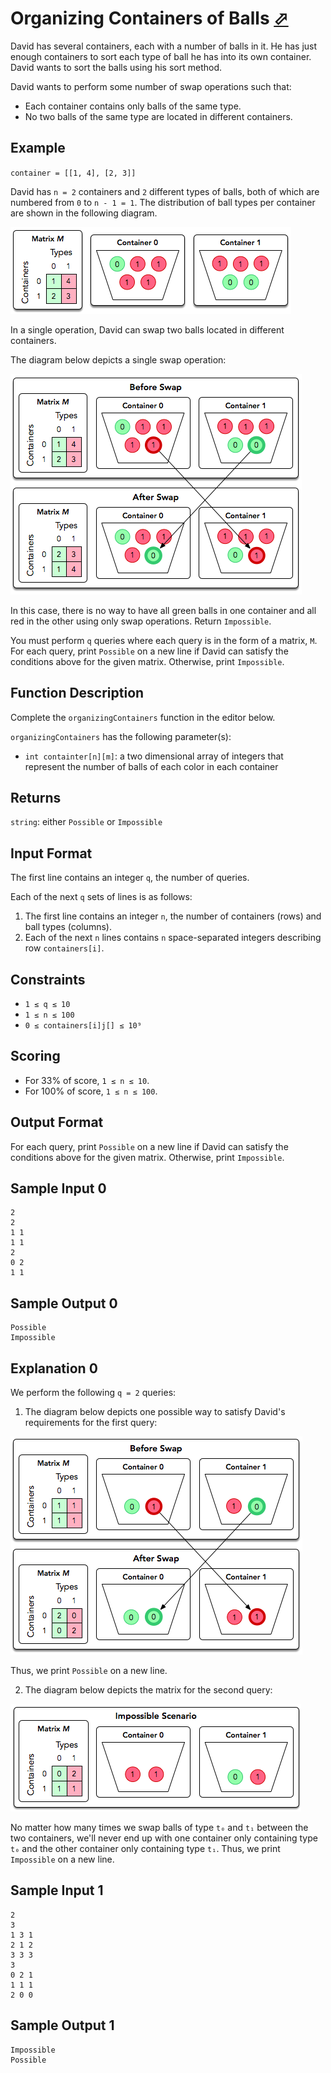 # Organizing Containers of Balls [⬀](https://www.hackerrank.com/challenges/organizing-containers-of-balls)

David has several containers, each with a number of balls in it. He has just enough containers to sort each type of ball he has into its own container. David wants to sort the balls using his sort method.

David wants to perform some number of swap operations such that:

- Each container contains only balls of the same type.
- No two balls of the same type are located in different containers.

## Example

`container = [[1, 4], [2, 3]]`

David has `n = 2` containers and `2` different types of balls, both of which are numbered from `0` to `n - 1 = 1`. The distribution of ball types per container are shown in the following diagram.

![](swapping-balls.png)

In a single operation, David can swap two balls located in different containers.

The diagram below depicts a single swap operation:

![](swapping-balls-ps-1.png)

In this case, there is no way to have all green balls in one container and all red in the other using only swap operations. Return `Impossible`.

You must perform `q` queries where each query is in the form of a matrix, `M`. For each query, print `Possible` on a new line if David can satisfy the conditions above for the given matrix. Otherwise, print `Impossible`.

## Function Description

Complete the `organizingContainers` function in the editor below.

`organizingContainers` has the following parameter(s):

- `int containter[n][m]`: a two dimensional array of integers that represent the number of balls of each color in each container

## Returns

`string`: either `Possible` or `Impossible`

## Input Format

The first line contains an integer `q`, the number of queries.

Each of the next `q` sets of lines is as follows:

1. The first line contains an integer `n`, the number of containers (rows) and ball types (columns).
2. Each of the next `n` lines contains `n` space-separated integers describing row `containers[i]`.

## Constraints
- `1 ≤ q ≤ 10`
- `1 ≤ n ≤ 100`
- `0 ≤ containers[i]j[] ≤ 10⁹`

## Scoring

- For 33% of score, `1 ≤ n ≤ 10`.
- For 100% of score, `1 ≤ n ≤ 100`.

## Output Format

For each query, print `Possible` on a new line if David can satisfy the conditions above for the given matrix. Otherwise, print `Impossible`.

## Sample Input 0
```
2
2
1 1
1 1
2
0 2
1 1
```

## Sample Output 0
```
Possible
Impossible
```

## Explanation 0

We perform the following `q = 2` queries:

1. The diagram below depicts one possible way to satisfy David's requirements for the first query:

![](swapping-balls-sample-0-0.png)

Thus, we print `Possible` on a new line.

2. The diagram below depicts the matrix for the second query: 

![](swapping-balls-sample-0-2.png)


No matter how many times we swap balls of type `t₀` and `t₁` between the two containers, we'll never end up with one container only containing type `t₀` and the other container only containing type `t₁`. Thus, we print `Impossible` on a new line.

## Sample Input 1
```
2
3
1 3 1
2 1 2
3 3 3
3
0 2 1
1 1 1
2 0 0
```

## Sample Output 1
```
Impossible
Possible
```

